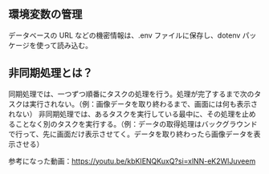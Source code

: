 ## 環境変数の管理

データベースの URL などの機密情報は、.env ファイルに保存し、dotenv パッケージを使って読み込む。

## 非同期処理とは？

同期処理では、一つずつ順番にタスクの処理を行う。処理が完了するまで次のタスクは実行されない。（例：画像データを取り終わるまで、画面には何も表示されない）
非同期処理では、あるタスクを実行している最中に、その処理を止めることなく別のタスクを実行する。（例：データの取得処理はバックグラウンドで行って、先に画面だけ表示させてく。データを取り終わったら画像データを表示させる）

参考になった動画：https://youtu.be/kbKIENQKuxQ?si=xlNN-eK2WlJuveem
